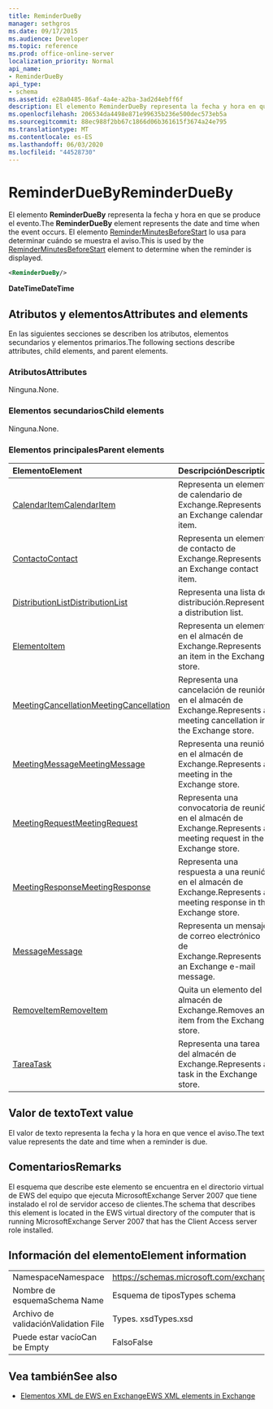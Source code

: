 ```yaml
---
title: ReminderDueBy
manager: sethgros
ms.date: 09/17/2015
ms.audience: Developer
ms.topic: reference
ms.prod: office-online-server
localization_priority: Normal
api_name:
- ReminderDueBy
api_type:
- schema
ms.assetid: e28a0485-86af-4a4e-a2ba-3ad2d4ebff6f
description: El elemento ReminderDueBy representa la fecha y hora en que se produce el evento. El elemento ReminderMinutesBeforeStart lo usa para determinar cuándo se muestra el aviso.
ms.openlocfilehash: 206534da4498e871e99635b236e500dec573eb5a
ms.sourcegitcommit: 88ec988f2bb67c1866d06b361615f3674a24e795
ms.translationtype: MT
ms.contentlocale: es-ES
ms.lasthandoff: 06/03/2020
ms.locfileid: "44528730"
---
```

# <a name="reminderdueby"></a><span data-ttu-id="58518-104">ReminderDueBy</span><span class="sxs-lookup"><span data-stu-id="58518-104">ReminderDueBy</span></span>

<span data-ttu-id="58518-105">El elemento **ReminderDueBy** representa la fecha y hora en que se produce el evento.</span><span class="sxs-lookup"><span data-stu-id="58518-105">The **ReminderDueBy** element represents the date and time when the event occurs.</span></span> <span data-ttu-id="58518-106">El elemento [ReminderMinutesBeforeStart](reminderminutesbeforestart.md) lo usa para determinar cuándo se muestra el aviso.</span><span class="sxs-lookup"><span data-stu-id="58518-106">This is used by the [ReminderMinutesBeforeStart](reminderminutesbeforestart.md) element to determine when the reminder is displayed.</span></span> 
  
```xml
<ReminderDueBy/>
```

 <span data-ttu-id="58518-107">**DateTime**</span><span class="sxs-lookup"><span data-stu-id="58518-107">**DateTime**</span></span>
## <a name="attributes-and-elements"></a><span data-ttu-id="58518-108">Atributos y elementos</span><span class="sxs-lookup"><span data-stu-id="58518-108">Attributes and elements</span></span>

<span data-ttu-id="58518-109">En las siguientes secciones se describen los atributos, elementos secundarios y elementos primarios.</span><span class="sxs-lookup"><span data-stu-id="58518-109">The following sections describe attributes, child elements, and parent elements.</span></span>
  
### <a name="attributes"></a><span data-ttu-id="58518-110">Atributos</span><span class="sxs-lookup"><span data-stu-id="58518-110">Attributes</span></span>

<span data-ttu-id="58518-111">Ninguna.</span><span class="sxs-lookup"><span data-stu-id="58518-111">None.</span></span>
  
### <a name="child-elements"></a><span data-ttu-id="58518-112">Elementos secundarios</span><span class="sxs-lookup"><span data-stu-id="58518-112">Child elements</span></span>

<span data-ttu-id="58518-113">Ninguna.</span><span class="sxs-lookup"><span data-stu-id="58518-113">None.</span></span>
  
### <a name="parent-elements"></a><span data-ttu-id="58518-114">Elementos principales</span><span class="sxs-lookup"><span data-stu-id="58518-114">Parent elements</span></span>

|<span data-ttu-id="58518-115">**Elemento**</span><span class="sxs-lookup"><span data-stu-id="58518-115">**Element**</span></span>|<span data-ttu-id="58518-116">**Descripción**</span><span class="sxs-lookup"><span data-stu-id="58518-116">**Description**</span></span>|
|:-----|:-----|
|[<span data-ttu-id="58518-117">CalendarItem</span><span class="sxs-lookup"><span data-stu-id="58518-117">CalendarItem</span></span>](calendaritem.md) <br/> |<span data-ttu-id="58518-118">Representa un elemento de calendario de Exchange.</span><span class="sxs-lookup"><span data-stu-id="58518-118">Represents an Exchange calendar item.</span></span>  <br/> |
|[<span data-ttu-id="58518-119">Contacto</span><span class="sxs-lookup"><span data-stu-id="58518-119">Contact</span></span>](contact.md) <br/> |<span data-ttu-id="58518-120">Representa un elemento de contacto de Exchange.</span><span class="sxs-lookup"><span data-stu-id="58518-120">Represents an Exchange contact item.</span></span>  <br/> |
|[<span data-ttu-id="58518-121">DistributionList</span><span class="sxs-lookup"><span data-stu-id="58518-121">DistributionList</span></span>](distributionlist.md) <br/> |<span data-ttu-id="58518-122">Representa una lista de distribución.</span><span class="sxs-lookup"><span data-stu-id="58518-122">Represents a distribution list.</span></span>  <br/> |
|[<span data-ttu-id="58518-123">Elemento</span><span class="sxs-lookup"><span data-stu-id="58518-123">Item</span></span>](item.md) <br/> |<span data-ttu-id="58518-124">Representa un elemento en el almacén de Exchange.</span><span class="sxs-lookup"><span data-stu-id="58518-124">Represents an item in the Exchange store.</span></span>  <br/> |
|[<span data-ttu-id="58518-125">MeetingCancellation</span><span class="sxs-lookup"><span data-stu-id="58518-125">MeetingCancellation</span></span>](meetingcancellation.md) <br/> |<span data-ttu-id="58518-126">Representa una cancelación de reunión en el almacén de Exchange.</span><span class="sxs-lookup"><span data-stu-id="58518-126">Represents a meeting cancellation in the Exchange store.</span></span>  <br/> |
|[<span data-ttu-id="58518-127">MeetingMessage</span><span class="sxs-lookup"><span data-stu-id="58518-127">MeetingMessage</span></span>](meetingmessage.md) <br/> |<span data-ttu-id="58518-128">Representa una reunión en el almacén de Exchange.</span><span class="sxs-lookup"><span data-stu-id="58518-128">Represents a meeting in the Exchange store.</span></span>  <br/> |
|[<span data-ttu-id="58518-129">MeetingRequest</span><span class="sxs-lookup"><span data-stu-id="58518-129">MeetingRequest</span></span>](meetingrequest.md) <br/> |<span data-ttu-id="58518-130">Representa una convocatoria de reunión en el almacén de Exchange.</span><span class="sxs-lookup"><span data-stu-id="58518-130">Represents a meeting request in the Exchange store.</span></span>  <br/> |
|[<span data-ttu-id="58518-131">MeetingResponse</span><span class="sxs-lookup"><span data-stu-id="58518-131">MeetingResponse</span></span>](meetingresponse.md) <br/> |<span data-ttu-id="58518-132">Representa una respuesta a una reunión en el almacén de Exchange.</span><span class="sxs-lookup"><span data-stu-id="58518-132">Represents a meeting response in the Exchange store.</span></span>  <br/> |
|[<span data-ttu-id="58518-133">Message</span><span class="sxs-lookup"><span data-stu-id="58518-133">Message</span></span>](message-ex15websvcsotherref.md) <br/> |<span data-ttu-id="58518-134">Representa un mensaje de correo electrónico de Exchange.</span><span class="sxs-lookup"><span data-stu-id="58518-134">Represents an Exchange e-mail message.</span></span>  <br/> |
|[<span data-ttu-id="58518-135">RemoveItem</span><span class="sxs-lookup"><span data-stu-id="58518-135">RemoveItem</span></span>](removeitem.md) <br/> |<span data-ttu-id="58518-136">Quita un elemento del almacén de Exchange.</span><span class="sxs-lookup"><span data-stu-id="58518-136">Removes an item from the Exchange store.</span></span>  <br/> |
|[<span data-ttu-id="58518-137">Tarea</span><span class="sxs-lookup"><span data-stu-id="58518-137">Task</span></span>](task.md) <br/> |<span data-ttu-id="58518-138">Representa una tarea del almacén de Exchange.</span><span class="sxs-lookup"><span data-stu-id="58518-138">Represents a task in the Exchange store.</span></span>  <br/> |
   
## <a name="text-value"></a><span data-ttu-id="58518-139">Valor de texto</span><span class="sxs-lookup"><span data-stu-id="58518-139">Text value</span></span>

<span data-ttu-id="58518-140">El valor de texto representa la fecha y la hora en que vence el aviso.</span><span class="sxs-lookup"><span data-stu-id="58518-140">The text value represents the date and time when a reminder is due.</span></span>
  
## <a name="remarks"></a><span data-ttu-id="58518-141">Comentarios</span><span class="sxs-lookup"><span data-stu-id="58518-141">Remarks</span></span>

<span data-ttu-id="58518-142">El esquema que describe este elemento se encuentra en el directorio virtual de EWS del equipo que ejecuta MicrosoftExchange Server 2007 que tiene instalado el rol de servidor acceso de clientes.</span><span class="sxs-lookup"><span data-stu-id="58518-142">The schema that describes this element is located in the EWS virtual directory of the computer that is running MicrosoftExchange Server 2007 that has the Client Access server role installed.</span></span>
  
## <a name="element-information"></a><span data-ttu-id="58518-143">Información del elemento</span><span class="sxs-lookup"><span data-stu-id="58518-143">Element information</span></span>

|||
|:-----|:-----|
|<span data-ttu-id="58518-144">Namespace</span><span class="sxs-lookup"><span data-stu-id="58518-144">Namespace</span></span>  <br/> |https://schemas.microsoft.com/exchange/services/2006/types  <br/> |
|<span data-ttu-id="58518-145">Nombre de esquema</span><span class="sxs-lookup"><span data-stu-id="58518-145">Schema Name</span></span>  <br/> |<span data-ttu-id="58518-146">Esquema de tipos</span><span class="sxs-lookup"><span data-stu-id="58518-146">Types schema</span></span>  <br/> |
|<span data-ttu-id="58518-147">Archivo de validación</span><span class="sxs-lookup"><span data-stu-id="58518-147">Validation File</span></span>  <br/> |<span data-ttu-id="58518-148">Types. xsd</span><span class="sxs-lookup"><span data-stu-id="58518-148">Types.xsd</span></span>  <br/> |
|<span data-ttu-id="58518-149">Puede estar vacío</span><span class="sxs-lookup"><span data-stu-id="58518-149">Can be Empty</span></span>  <br/> |<span data-ttu-id="58518-150">Falso</span><span class="sxs-lookup"><span data-stu-id="58518-150">False</span></span>  <br/> |
   
## <a name="see-also"></a><span data-ttu-id="58518-151">Vea también</span><span class="sxs-lookup"><span data-stu-id="58518-151">See also</span></span>



- [<span data-ttu-id="58518-152">Elementos XML de EWS en Exchange</span><span class="sxs-lookup"><span data-stu-id="58518-152">EWS XML elements in Exchange</span></span>](ews-xml-elements-in-exchange.md)


